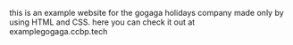 this is an example website for the gogaga holidays company made only by using HTML and CSS.
here you can check it out at examplegogaga.ccbp.tech
